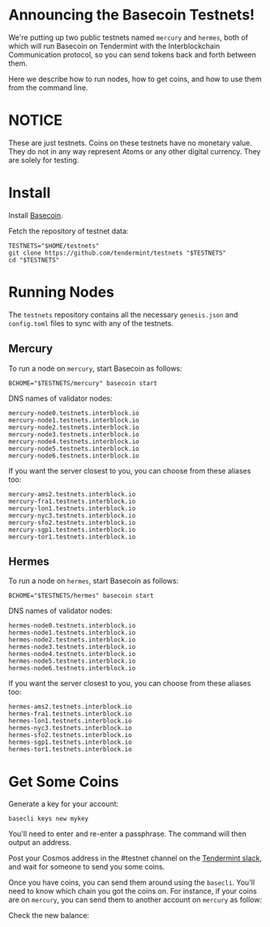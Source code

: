 # Announcing the Basecoin Testnets!

We're putting up two public testnets named `mercury` and `hermes`,
both of which will run Basecoin on Tendermint with the Interblockchain Communication protocol,
so you can send tokens back and forth between them.

Here we describe how to run nodes, how to get coins, and how to use them from the command line.

# NOTICE

These are just testnets. Coins on these testnets have no monetary value. 
They do not in any way represent Atoms or any other digital currency. 
They are solely for testing.

# Install

Install [Basecoin](https://tendermint.com/download).

Fetch the repository of testnet data:

```
TESTNETS="$HOME/testnets"
git clone https://github.com/tendermint/testnets "$TESTNETS"
cd "$TESTNETS"
```

# Running Nodes

The `testnets` repository contains all the necessary `genesis.json` and `config.toml` files to sync with any of the testnets.

## Mercury

To run a node on `mercury`, start Basecoin as follows:

```
BCHOME="$TESTNETS/mercury" basecoin start 
```

DNS names of validator nodes:
```
mercury-node0.testnets.interblock.io
mercury-node1.testnets.interblock.io
mercury-node2.testnets.interblock.io
mercury-node3.testnets.interblock.io
mercury-node4.testnets.interblock.io
mercury-node5.testnets.interblock.io
mercury-node6.testnets.interblock.io
```

If you want the server closest to you, you can choose from these aliases too:
```
mercury-ams2.testnets.interblock.io
mercury-fra1.testnets.interblock.io
mercury-lon1.testnets.interblock.io
mercury-nyc3.testnets.interblock.io
mercury-sfo2.testnets.interblock.io
mercury-sgp1.testnets.interblock.io
mercury-tor1.testnets.interblock.io
```

## Hermes

To run a node on `hermes`, start Basecoin as follows:

```
BCHOME="$TESTNETS/hermes" basecoin start 
```

DNS names of validator nodes:
```
hermes-node0.testnets.interblock.io
hermes-node1.testnets.interblock.io
hermes-node2.testnets.interblock.io
hermes-node3.testnets.interblock.io
hermes-node4.testnets.interblock.io
hermes-node5.testnets.interblock.io
hermes-node6.testnets.interblock.io
```

If you want the server closest to you, you can choose from these aliases too:
```
hermes-ams2.testnets.interblock.io
hermes-fra1.testnets.interblock.io
hermes-lon1.testnets.interblock.io
hermes-nyc3.testnets.interblock.io
hermes-sfo2.testnets.interblock.io
hermes-sgp1.testnets.interblock.io
hermes-tor1.testnets.interblock.io
```

# Get Some Coins

Generate a key for your account:

```
basecli keys new mykey
```

You'll need to enter and re-enter a passphrase. The command will then output an address.

Post your Cosmos address in the #testnet channel on the [Tendermint slack](), and wait for someone to send you some coins.

Once you have coins, you can send them around using the `basecli`. You'll need to know which chain you got the coins on.
For instance, if your coins are on `mercury`, you can send them to another account on `mercury` as follow:


Check the new balance:

```

```
